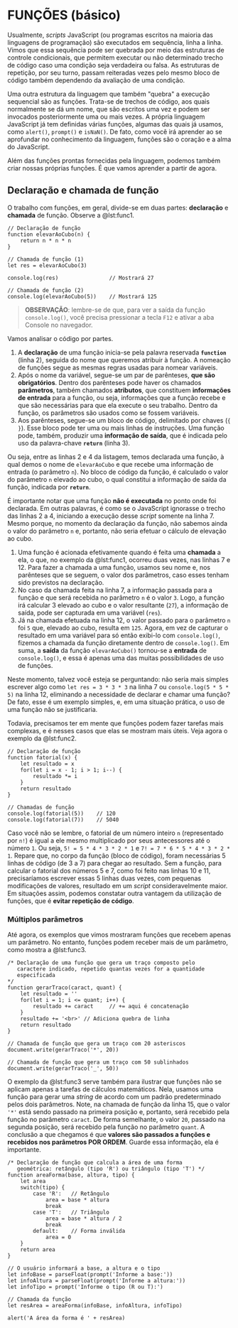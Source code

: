# FUNÇÕES (básico)

Usualmente, *scripts* JavaScript (ou programas escritos na maioria das linguagens de programação) são executados em sequência, linha a linha. Vimos que essa sequência pode ser quebrada por meio das estruturas de controle condicionais, que permitem executar ou não determinado trecho de código caso uma condição seja verdadeira ou falsa. As estruturas de repetição, por seu turno, passam reiteradas vezes pelo mesmo bloco de código também dependendo da avaliação de uma condição.

Uma outra estrutura da linguagem que também "quebra" a execução sequencial são as funções. Trata-se de trechos de código, aos quais normalmente se dá um nome, que são escritos uma vez e podem ser invocados posteriormente uma ou mais vezes. A própria linguagem JavaScript já tem definidas várias funções, algumas das quais já usamos, como `alert()`, `prompt()` e `isNaN()`. De fato, como você irá aprender ao se aprofundar no conhecimento da linguagem, funções são o coração e a alma do JavaScript.

Além das funções prontas fornecidas pela linguagem, podemos também criar nossas próprias funções. É que vamos aprender a partir de agora.

## Declaração e chamada de função

O trabalho com funções, em geral, divide-se em duas partes: **declaração** e **chamada** de função. Observe a @lst:func1.

```{ #lst:func1 caption="Exemplo simples de declaração e chamadas de função" .js .number-lines}
// Declaração de função
function elevarAoCubo(n) {
    return n * n * n
}

// Chamada de função (1)
let res = elevarAoCubo(3)

console.log(res)                // Mostrará 27

// Chamada de função (2)
console.log(elevarAoCubo(5))    // Mostrará 125
```
> **OBSERVAÇÃO**: lembre-se de que, para ver a saída da função `console.log()`, você precisa pressionar a tecla `F12` e ativar a aba Console no navegador.

Vamos analisar o código por partes.

1. A **declaração** de uma função inicia-se pela palavra reservada **`function`** (linha 2), seguida do nome que queremos atribuir à função. A nomeação de funções segue as mesmas regras usadas para nomear variáveis.
2. Após o nome da variável, segue-se um par de parênteses, **que são obrigatórios**. Dentro dos parênteses pode haver os chamados **parâmetros**, também chamados **atributos**, que constituem **informações de entrada** para a função, ou seja, informações que a função recebe e que são necessárias para que ela execute o seu trabalho. Dentro da função, os parâmetros são usados como se fossem variáveis.
3. Aos parênteses, segue-se um bloco de código, delimitado por chaves (`{ }`). Esse bloco pode ter uma ou mais linhas de instruções. Uma função pode, também, produzir uma **informação de saída**, que é indicada pelo uso da palavra-chave **`return`** (linha 3).

Ou seja, entre as linhas 2 e 4 da listagem, temos declarada uma função, à qual demos o nome de `elevarAoCubo` e que recebe uma informação de entrada (o parâmetro `n`). No bloco de código da função, é calculado o valor do parâmetro `n` elevado ao cubo, o qual constitui a informação de saída da função, indicada por **`return`**. 

É importante notar que uma função **não é executada** no ponto onde foi declarada. Em outras palavras, é como se o JavaScript ignorasse o trecho das linhas 2 a 4, iniciando a execução desse *script* somente na linha 7. Mesmo porque, no momento da declaração da função, não sabemos ainda o valor do parâmetro `n` e, portanto, não seria efetuar o cálculo de elevação ao cubo.

1. Uma função é acionada efetivamente quando é feita uma **chamada** a ela, o que, no exemplo da @lst:func1, ocorreu duas vezes, nas linhas 7 e 12. Para fazer a chamada a uma função, usamos seu nome e, nos parênteses que se seguem, o valor dos parâmetros, caso esses tenham sido previstos na declaração.
2. No caso da chamada feita na linha 7, a informação passada para a função e que será recebida no parâmetro `n` é o valor `3`. Logo, a função irá calcular 3 elevado ao cubo e o valor resultante (`27`), a informação de saída, pode ser capturada em uma variável (`res`).
3. Já na chamada efetuada na linha 12, o valor passado para o parâmetro `n` foi `5` que, elevado ao cubo, resulta em `125`. Agora, em vez de capturar o resultado em uma variável para só então exibi-lo com `console.log()`, fizemos a chamada da função diretamente dentro de `console.log()`. Em suma, a **saída** da função `elevarAoCubo()` tornou-se a **entrada** de `console.log()`, e essa é apenas uma das muitas possibilidades de uso de funções.

Neste momento, talvez você esteja se perguntando: não seria mais simples escrever algo como `let res = 3 * 3 * 3` na linha 7 ou `console.log(5 * 5 * 5)` na linha 12, eliminando a necessidade de declarar e chamar uma função? De fato, esse é um exemplo simples, e, em uma situação prática, o uso de uma função não se justificaria.

Todavia, precisamos ter em mente que funções podem fazer tarefas mais complexas, e é nesses casos que elas se mostram mais úteis. Veja agora o exemplo da @lst:func2.

```{ #lst:func2 caption="Função para o cálculo do fatorial de um número inteiro" .js .number-lines}
// Declaração de função
function fatorial(x) {
    let resultado = x
    for(let i = x - 1; i > 1; i--) {
        resultado *= i
    }
    return resultado
}

// Chamadas de função
console.log(fatorial(5))    // 120
console.log(fatorial(7))    // 5040
```

Caso você não se lembre, o fatorial de um número inteiro `n` (representado por `n!`) é igual a ele mesmo multiplicado por seus antecessores até o número `1`. Ou seja, `5! = 5 * 4 * 3 * 2 * 1` e `7! = 7 * 6 * 5 * 4 * 3 * 2 * 1`. Repare que, no corpo da função (bloco de código), foram necessárias 5 linhas de código (de 3 a 7) para chegar ao resultado. Sem a função, para calcular o fatorial dos números 5 e 7, como foi feito nas linhas 10 e 11, precisaríamos escrever essas 5 linhas duas vezes, com pequenas modificações de valores, resultado em um *script* consideravelmente maior. Em situações assim, podemos constatar outra vantagem da utilização de funções, que é **evitar repetição de código**.

### Múltiplos parâmetros

Até agora, os exemplos que vimos mostraram funções que recebem apenas um parâmetro. No entanto, funções podem receber mais de um parâmetro, como mostra a @lst:func3.

```{ #lst:func3 caption="Função com dois parâmetros" .js .number-lines}
/* Declaração de uma função que gera um traço composto pelo
   caractere indicado, repetido quantas vezes for a quantidade
   especificada
*/
function gerarTraco(caract, quant) {
    let resultado = ''
    for(let i = 1; i <= quant; i++) {
        resultado += caract     // += aqui é concatenação
    }
    resultado += '<br>' // Adiciona quebra de linha
    return resultado
}

// Chamada de função que gera um traço com 20 asteriscos
document.write(gerarTraco('*', 20))

// Chamada de função que gera um traço com 50 sublinhados
document.write(gerarTraco('_', 50))
```

O exemplo da @lst:func3 serve também para ilustrar que funções não se aplicam apenas a tarefas de cálculos matemáticos. Nela, usamos uma função para gerar uma *string* de acordo com um padrão predeterminado pelos dois parâmetros. Note, na chamada de função da linha 15, que o valor `'*'` está sendo passado na primeira posição e, portanto, será recebido pela função no parâmetro `caract`. De forma semelhante, o valor `20`, passado na segunda posição, será recebido pela função no parâmetro `quant`. A conclusão a que chegamos é que **valores são passados a funções e recebidos nos parâmetros POR ORDEM**. Guarde essa informação, ela é importante.

```{ #lst:func4 caption="Função com três parâmetros" .js .number-lines}
/* Declaração de função que calcula a área de uma forma
   geométrica: retângulo (tipo 'R') ou triângulo (tipo 'T') */
function areaForma(base, altura, tipo) {
    let area
    switch(tipo) {
        case 'R':   // Retângulo
            area = base * altura
            break
        case 'T':   // Triângulo
            area = base * altura / 2
            break
        default:    // Forma inválida
            area = 0
    }
    return area
}

// O usuário informará a base, a altura e o tipo
let infoBase = parseFloat(prompt('Informe a base:'))
let infoAltura = parseFloat(prompt('Informe a altura:'))
let infoTipo = prompt('Informe o tipo (R ou T):')

// Chamada da função
let resArea = areaForma(infoBase, infoAltura, infoTipo)

alert('A área da forma é ' + resArea)
```